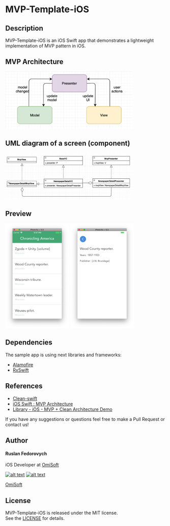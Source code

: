 # MVP-Template-iOS

## Description
MVP-Template-iOS is an iOS Swift app that demonstrates a lightweight implementation of MVP pattern in iOS.

## MVP Architecture
<img src="./Demo/mvp.png" alt="mvp structure" width="400">

## UML diagram of a screen (component)
<img src="./Demo/class-diagram.png" alt="class diagram" width="400">

## Preview 
<img src="./Demo/preview-1.png" alt="class diagram" width="200">
<img src="./Demo/preview-2.png" alt="class diagram" width="200">

## Dependencies
The sample app is using next libraries and frameworks:
- [Alamofire](https://github.com/Alamofire/Alamofire)
- [RxSwift](https://github.com/ReactiveX/RxSwift)

## References
- [Clean-swift](http://clean-swift.com)
- [iOS Swift : MVP Architecture](https://medium.com/@saad.eloulladi/ios-swift-mvp-architecture-pattern-a2b0c2d310a3)
- [Library - iOS - MVP + Clean Architecture Demo](https://github.com/FortechRomania/ios-mvp-clean-architecture)

If you have any suggestions or questions feel free to make a Pull Request or contact us!

## Author
#### Ruslan Fedorovych

iOS Developer at [OmiSoft](https://omisoft.net)

<!-- Please don't remove this: Grab your social icons from https://github.com/carlsednaoui/gitsocial -->

[![alt text][1.1]][1]
[![alt text][2.1]][2]

[1]: http://www.twitter.com/omisoftnet
[2]: http://www.facebook.com/omisoftnet

[1.1]: http://i.imgur.com/wWzX9uB.png (twitter icon without padding)
[2.1]: http://i.imgur.com/fep1WsG.png (facebook icon without padding)
[OmiSoft](https://omisoft.net)

## License
MVP-Template-iOS is released under the MIT license.  
See the [LICENSE](./LICENSE.md) for details.